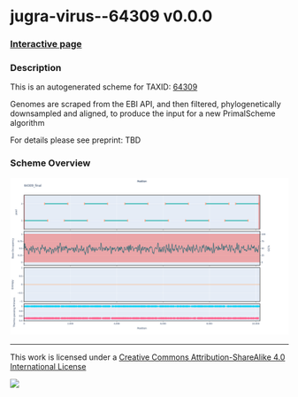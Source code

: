 # jugra-virus--64309 v0.0.0

### [Interactive page](https://chrisgkent.github.io/schemes/jugra-virus--64309-1000-v0.0.0)

### Description

This is an autogenerated scheme for TAXID: [64309](https://www.ncbi.nlm.nih.gov/Taxonomy/Browser/wwwtax.cgi?mode=Info&id=64309&lvl=3&lin=f&keep=1&srchmode=1&unlock)

Genomes are scraped from the EBI API, and then filtered, phylogenetically downsampled and aligned, to produce the input for a new PrimalScheme algorithm

For details please see preprint: TBD

### Scheme Overview

![Alt text](work/64309_final.png '64309_final.png')

------------------------------------------------------------------------

This work is licensed under a [Creative Commons Attribution-ShareAlike 4.0 International License](http://creativecommons.org/licenses/by-sa/4.0/) 

![](https://i.creativecommons.org/l/by-sa/4.0/88x31.png)